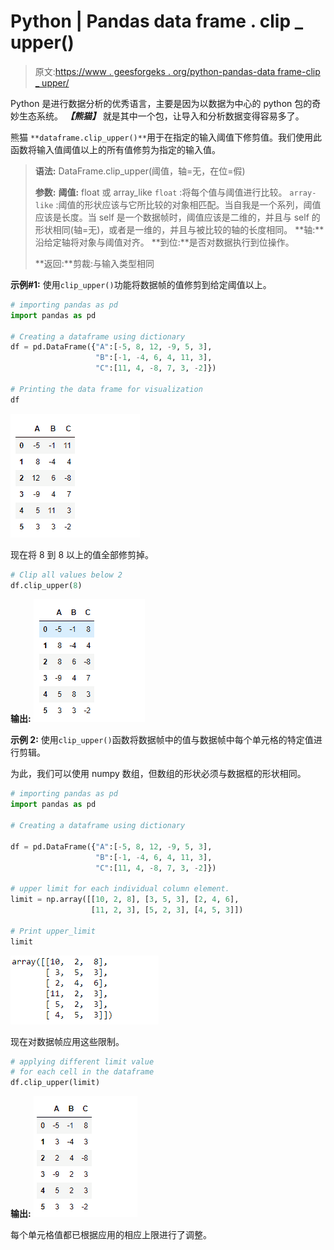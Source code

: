 # Python | Pandas data frame . clip _ upper()

> 原文:[https://www . geesforgeks . org/python-pandas-data frame-clip _ upper/](https://www.geeksforgeeks.org/python-pandas-dataframe-clip_upper/)

Python 是进行数据分析的优秀语言，主要是因为以数据为中心的 python 包的奇妙生态系统。 ***【熊猫】*** 就是其中一个包，让导入和分析数据变得容易多了。

熊猫 `**dataframe.clip_upper()**`用于在指定的输入阈值下修剪值。我们使用此函数将输入值阈值以上的所有值修剪为指定的输入值。

> **语法:** DataFrame.clip_upper(阈值，轴=无，在位=假)
> 
> **参数:**
> **阈值:** float 或 array_like
> `float` :将每个值与阈值进行比较。
> `array-like` :阈值的形状应该与它所比较的对象相匹配。当自我是一个系列，阈值应该是长度。当 self 是一个数据帧时，阈值应该是二维的，并且与 self 的形状相同(轴=无)，或者是一维的，并且与被比较的轴的长度相同。
> **轴:**沿给定轴将对象与阈值对齐。
> **到位:**是否对数据执行到位操作。
> 
> **返回:**剪裁:与输入类型相同

**示例#1:** 使用`clip_upper()`功能将数据帧的值修剪到给定阈值以上。

```py
# importing pandas as pd
import pandas as pd

# Creating a dataframe using dictionary
df = pd.DataFrame({"A":[-5, 8, 12, -9, 5, 3],
                   "B":[-1, -4, 6, 4, 11, 3],
                   "C":[11, 4, -8, 7, 3, -2]})

# Printing the data frame for visualization
df
```

![](img/742caf102f4ef6cf4200e3b2d1e2e1d3.png)

现在将 8 到 8 以上的值全部修剪掉。

```py
# Clip all values below 2
df.clip_upper(8)
```

**输出:**
![](img/0a1e9758f580128893a8a7b233d1b822.png)

**示例 2:** 使用`clip_upper()`函数将数据帧中的值与数据帧中每个单元格的特定值进行剪辑。

为此，我们可以使用 numpy 数组，但数组的形状必须与数据框的形状相同。

```py
# importing pandas as pd
import pandas as pd

# Creating a dataframe using dictionary

df = pd.DataFrame({"A":[-5, 8, 12, -9, 5, 3], 
                   "B":[-1, -4, 6, 4, 11, 3],
                   "C":[11, 4, -8, 7, 3, -2]})

# upper limit for each individual column element.
limit = np.array([[10, 2, 8], [3, 5, 3], [2, 4, 6],
                  [11, 2, 3], [5, 2, 3], [4, 5, 3]])

# Print upper_limit
limit
```

![](img/b6d4ccbf743d26c4a108387271875171.png)

现在对数据帧应用这些限制。

```py
# applying different limit value
# for each cell in the dataframe
df.clip_upper(limit)
```

**输出:**
![](img/469780a292a69a537e74195ce11d5e69.png)

每个单元格值都已根据应用的相应上限进行了调整。